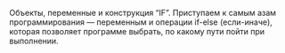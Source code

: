 Объекты, переменные и конструкция “IF”. 
Приступаем к самым азам программирования — переменным и операции if-else (если-иначе), которая позволяет программе выбрать, по какому пути пойти при выполнении.
